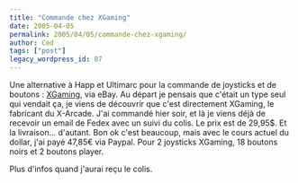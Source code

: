 ```yaml
---
title: "Commande chez XGaming"
date: 2005-04-05
permalink: 2005/04/05/commande-chez-xgaming/
author: Ced
tags: ["post"]
legacy_wordpress_id: 87
---
```


Une alternative à Happ et Ultimarc pour la commande de joysticks et de boutons&nbsp;: <a href="http://stores.ebay.com/xgamingauctions" hreflang="en">XGaming</a>, via eBay. Au départ je pensais que c'était un type seul qui vendait ça, je viens de découvrir que c'est directement XGaming, le fabricant du X-Arcade. J'ai commandé hier soir, et là je viens déjà de recevoir un email de Fedex avec un suivi du colis. Le prix est de 29,95$. Et la livraison... d'autant. Bon ok c'est beaucoup, mais avec le cours actuel du dollar, j'ai payé 47,85&#8364; via Paypal. Pour 2 joysticks XGaming, 18 boutons noirs et 2 boutons player.

Plus d'infos quand j'aurai reçu le colis.

<!-- excerpt -->

<img src="http://www.x-arcade.com/graphics/bundle.gif" alt="" />

